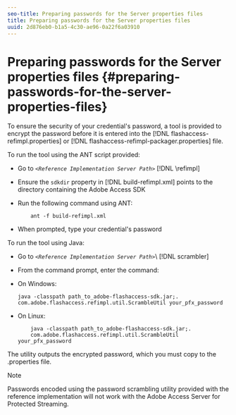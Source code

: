 ```yaml
---
seo-title: Preparing passwords for the Server properties files
title: Preparing passwords for the Server properties files
uuid: 2d876eb0-b1a5-4c30-ae96-0a22f6a03910
---
```


# Preparing passwords for the Server properties files {#preparing-passwords-for-the-server-properties-files}

To ensure the security of your credential's password, a tool is provided to encrypt the password before it is entered into the [!DNL flashaccess-refimpl.properties] or [!DNL flashaccess-refimpl-packager.properties] file.

To run the tool using the ANT script provided:

* Go to *`<Reference Implementation Server Path>`* [!DNL \refimpl] 

* Ensure the `sdkdir` property in [!DNL build-refimpl.xml] points to the directory containing the Adobe Access SDK 
* Run the following command using ANT:

  ```
      ant -f build-refimpl.xml
  ```

* When prompted, type your credential's password

To run the tool using Java:

* Go to *`<Reference Implementation Server Path>`*\ [!DNL scrambler] 

* From the command prompt, enter the command:

* On Windows:

    ```    
    java -classpath path_to_adobe-flashaccess-sdk.jar;.  
    com.adobe.flashaccess.refimpl.util.ScrambleUtil your_pfx_password
    ```

* On Linux:

    ```    
        java -classpath path_to_adobe-flashaccess-sdk.jar;.  
        com.adobe.flashaccess.refimpl.util.ScrambleUtil your_pfx_password
    ```

The utility outputs the encrypted password, which you must copy to the .properties file.

>[!NOTE]
>
>Passwords encoded using the password scrambling utility provided with the reference implementation will not work with the Adobe Access Server for Protected Streaming.
